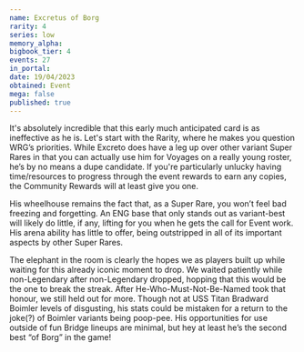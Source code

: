```yaml
---
name: Excretus of Borg
rarity: 4
series: low
memory_alpha:
bigbook_tier: 4
events: 27
in_portal:
date: 19/04/2023
obtained: Event
mega: false
published: true
---
```


It's absolutely incredible that this early much anticipated card is as ineffective as he is. Let's start with the Rarity, where he makes you question WRG’s priorities. While Excreto does have a leg up over other variant Super Rares in that you can actually use him for Voyages on a really young roster, he’s by no means a dupe candidate. If you're particularly unlucky having time/resources to progress through the event rewards to earn any copies, the Community Rewards will at least give you one.

His wheelhouse remains the fact that, as a Super Rare, you won’t feel bad freezing and forgetting. An ENG base that only stands out as variant-best will likely do little, if any, lifting for you when he gets the call for Event work. His arena ability has little to offer, being outstripped in all of its important aspects by other Super Rares.

The elephant in the room is clearly the hopes we as players built up while waiting for this already iconic moment to drop. We waited patiently while non-Legendary after non-Legendary dropped, hopping that this would be the one to break the streak. After He-Who-Must-Not-Be-Named took that honour, we still held out for more. Though not at USS Titan Bradward Boimler levels of disgusting, his stats could be mistaken for a return to the joke(?) of Boimler variants being poop-pee. His opportunities for use outside of fun Bridge lineups are minimal, but hey at least he’s the second best “of Borg” in the game!
